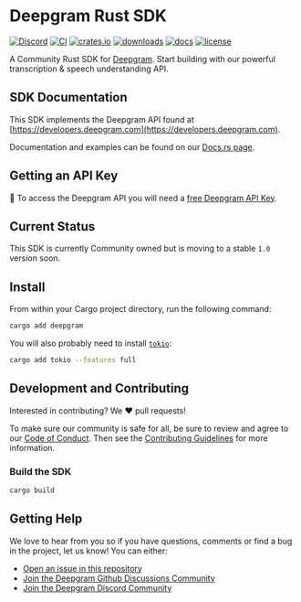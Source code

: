 # Deepgram Rust SDK

[![Discord](https://dcbadge.vercel.app/api/server/xWRaCDBtW4?style=flat)](https://discord.gg/xWRaCDBtW4)
[![CI](https://github.com/deepgram/deepgram-rust-sdk/actions/workflows/ci.yaml/badge.svg?branch=main)](https://github.com/deepgram/deepgram-rust-sdk/actions/workflows/ci.yaml)
[![crates.io](https://img.shields.io/crates/v/deepgram)](https://crates.io/crates/deepgram)
[![downloads](https://img.shields.io/crates/d/deepgram)](https://crates.io/crates/deepgram)
[![docs](https://img.shields.io/docsrs/deepgram)](https://docs.rs/deepgram)
[![license](https://img.shields.io/crates/l/deepgram)](./LICENSE)

A Community Rust SDK for [Deepgram](https://www.deepgram.com/). Start building with our powerful transcription & speech understanding API.

## SDK Documentation

This SDK implements the Deepgram API found at [https://developers.deepgram.com](https://developers.deepgram.com).

Documentation and examples can be found on our [Docs.rs page](https://docs.rs/deepgram/latest/deepgram/).

## Getting an API Key

🔑 To access the Deepgram API you will need a [free Deepgram API Key](https://console.deepgram.com/signup?jump=keys).


## Current Status

This SDK is currently Community owned but is moving to a stable `1.0` version soon.

## Install

From within your Cargo project directory, run the following command:

```sh
cargo add deepgram
```

You will also probably need to install [`tokio`](https://crates.io/crates/tokio):

```sh
cargo add tokio --features full
```

## Development and Contributing

Interested in contributing? We ❤️ pull requests!

To make sure our community is safe for all, be sure to review and agree to our
[Code of Conduct](./CODE_OF_CONDUCT.md). Then see the
[Contributing Guidelines](./CONTRIBUTING.md) for more information.

### Build the SDK

```sh
cargo build
```

## Getting Help

We love to hear from you so if you have questions, comments or find a bug in the
project, let us know! You can either:

- [Open an issue in this repository](https://github.com/deepgram/deepgram-rust-sdk/issues/new)
- [Join the Deepgram Github Discussions Community](https://github.com/orgs/deepgram/discussions)
- [Join the Deepgram Discord Community](https://discord.gg/xWRaCDBtW4)

[license]: LICENSE.txt
